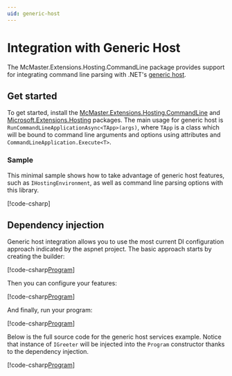 ```yaml
---
uid: generic-host
---
```

# Integration with Generic Host

The McMaster.Extensions.Hosting.CommandLine package provides support for integrating command line parsing with
.NET's [generic host](https://docs.microsoft.com/en-us/aspnet/core/fundamentals/host/generic-host).

## Get started

To get started, install the [McMaster.Extensions.Hosting.CommandLine] and [Microsoft.Extensions.Hosting] packages.
The main usage for generic host is `RunCommandLineApplicationAsync<TApp>(args)`, where `TApp` is a class
which will be bound to command line arguments and options using attributes and `CommandLineApplication.Execute<T>`.

[McMaster.Extensions.Hosting.CommandLine]: https://nuget.org/packages/McMaster.Extensions.Hosting.CommandLine
[Microsoft.Extensions.Hosting]: https://nuget.org/packages/Microsoft.Extensions.Hosting

### Sample

This minimal sample shows how to take advantage of generic host features, such as `IHostingEnvironment`,
as well as command line parsing options with this library.

[!code-csharp[](../../samples/generic-host/AttributeApi/Program.cs)]

## Dependency injection

Generic host integration allows you to use the most current DI configuration approach indicated by the aspnet project.  The basic approach starts by creating the builder:

[!code-csharp[Program](../../samples/dependency-injection/generic-host/Program.cs?range=26-26)]

Then you can configure your features:

[!code-csharp[Program](../../samples/dependency-injection/generic-host/Program.cs?range=27-34)]

And finally, run your program:

[!code-csharp[Program](../../samples/dependency-injection/generic-host/Program.cs?range=35-35)]

Below is the full source code for the generic host services example. Notice that instance of `IGreeter` will be injected into the `Program` constructor thanks to the dependency injection.

[!code-csharp[Program](../../samples/dependency-injection/custom/Program.cs?highlight=32)]

